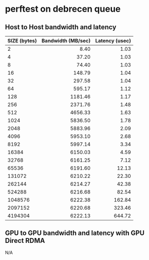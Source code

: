 # perftest on debrecen queue

## Host to Host bandwidth and latency
| SIZE (bytes)   | Bandwidth (MB/sec) | Latency (usec) |
|:------------|----------:|-------:|
|2|8.40|1.03|
|4|37.20|1.03|
|8|74.40|1.03|
|16|148.79|1.04|
|32|297.58|1.04|
|64|595.17|1.12|
|128|1181.46|1.17|
|256|2371.76|1.48|
|512|4656.33|1.63|
|1024|5836.50|1.78|
|2048|5883.96|2.09|
|4096|5953.10|2.68|
|8192|5997.14|3.34|
|16384|6150.03|4.59|
|32768|6161.25|7.12|
|65536|6191.60|12.13|
|131072|6210.22|22.30|
|262144|6214.27|42.38|
|524288|6216.68|82.54|
|1048576|6222.38|162.84|
|2097152|6220.68|323.46|
|4194304|6222.13|644.72|


## GPU to GPU bandwidth and latency with GPU Direct RDMA
N/A





















